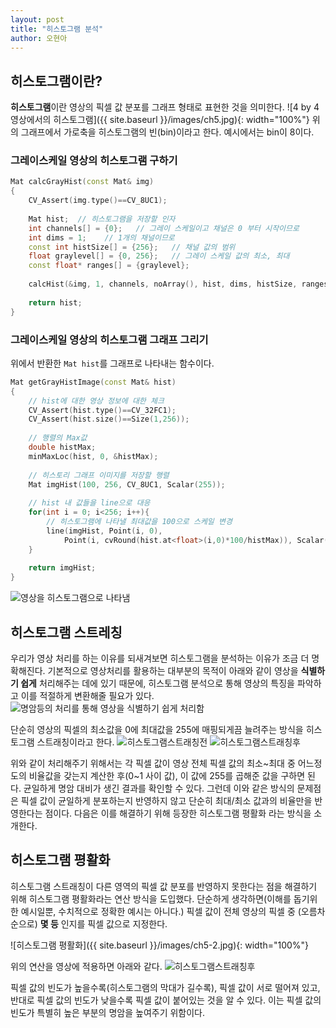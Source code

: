 ```yaml
---
layout: post
title: "히스토그램 분석"
author: 오현아
---
```


## 히스토그램이란?
**히스토그램**이란 영상의 픽셀 값 분포를 그래프 형태로 표현한 것을 의미한다.
![4 by 4 영상에서의 히스토그램]({{ site.baseurl }}/images/ch5.jpg){: width="100%"}
위의 그래프에서 가로축을 히스토그램의 빈(bin)이라고 한다. 예시에서는 bin이 8이다.

### 그레이스케일 영상의 히스토그램 구하기
```cpp
Mat calcGrayHist(const Mat& img)
{
    CV_Assert(img.type()==CV_8UC1);
    
    Mat hist;  // 히스토그램을 저장할 인자
    int channels[] = {0};   // 그레이 스케일이고 채널은 0 부터 시작이므로
    int dims = 1;    // 1개의 채널이므로
    const int histSize[] = {256};   // 채널 값의 범위
    float graylevel[] = {0, 256};   // 그레이 스케일 값의 최소, 최대
    const float* ranges[] = {graylevel};
    
    calcHist(&img, 1, channels, noArray(), hist, dims, histSize, ranges);
    
    return hist;
}
```
### 그레이스케일 영상의 히스토그램 그래프 그리기
위에서 반환한 `Mat hist`를 그래프로 나타내는 함수이다.

```cpp
Mat getGrayHistImage(const Mat& hist)
{
    // hist에 대한 영상 정보에 대한 체크
    CV_Assert(hist.type()==CV_32FC1);
    CV_Assert(hist.size()==Size(1,256));
    
    // 행렬의 Max값
    double histMax;
    minMaxLoc(hist, 0, &histMax);
    
    // 히스토리 그래프 이미지를 저장할 행렬
    Mat imgHist(100, 256, CV_8UC1, Scalar(255));
    
    // hist 내 값들을 line으로 대응
    for(int i = 0; i<256; i++){
        // 히스토그램에 나타낼 최대값을 100으로 스케일 변경
        line(imgHist, Point(i, 0),
            Point(i, cvRound(hist.at<float>(i,0)*100/histMax)), Scalar(0));
    }
    
    return imgHist;
}
```

![영상을 히스토그램으로 나타냄](https://gaussian37.github.io/assets/img/vision/concept/historgram/2.PNG) 


## 히스토그램 스트레칭
우리가 영상 처리를 하는 이유를 되새겨보면 히스토그램을 분석하는 이유가 조금 더 명확해진다. 기본적으로 영상처리를 활용하는 대부분의 목적이 아래와 같이 영상을 **식별하기 쉽게** 처리해주는 데에 있기 때문에, 히스토그램 분석으로 통해 영상의 특징을 파악하고 이를 적절하게 변환해줄 필요가 있다. ![명암등의 처리를 통해 영상을 식별하기 쉽게 처리함](https://mblogthumb-phinf.pstatic.net/MjAxNzA3MDVfMjIw/MDAxNDk5MjUzMDUyMDMz.HYCvrM8396Ws9eZK5F39dGsgwdi1eiVPz3kztLboXqcg.fd6CYboLxkVFiNAG6QUnY13rbsUSn59oKb4m65lzf4kg.JPEG.clonix_/blackbox_cctv_image_revise_correct_evidence_clear_CFS_E1_clonix_7.jpg?type=w800) 

단순히 영상의 픽셀의 최소값을 0에 최대값을 255에 매핑되게끔 늘려주는 방식을 히스토그램 스트래칭이라고 한다.
![히스토그램스트래칭전](https://img1.daumcdn.net/thumb/R800x0/?scode=mtistory2&fname=https%3A%2F%2Ft1.daumcdn.net%2Fcfile%2Ftistory%2F27575F4B53982E421B)
![히스토그램스트래칭후](https://img1.daumcdn.net/thumb/R720x0.q80/?scode=mtistory2&fname=http%3A%2F%2Fcfile28.uf.tistory.com%2Fimage%2F231C674B53982E43157979)

위와 같이 처리해주기 위해서는 각 픽셀 값이 영상 전체 픽셀 값의 최소~최대 중 어느정도의 비율값을 갖는지 계산한 후(0~1 사이 값), 이 값에 255를 곱해준 값을 구하면 된다. 균일하게 명암 대비가 생긴 결과를 확인할 수 있다. 그런데 이와 같은 방식의 문제점은 픽셀 값이 균일하게 분포하는지 반영하지 않고 단순히 최대/최소 값과의 비율만을 반영한다는 점이다. 다음은 이를 해결하기 위해 등장한 히스토그램 평활화 라는 방식을 소개한다.

## 히스토그램 평활화
히스토그램 스트래칭이 다른 영역의 픽셀 값 분포를 반영하지 못한다는 점을 해결하기 위해 히스토그램 평활화라는 연산 방식을 도입했다. 단순하게 생각하면(이해를 돕기위한 예시일뿐, 수치적으로 정확한 예시는 아니다.) 픽셀 값이 전체 영상의 픽셀 중 (오름차순으로) **몇 등** 인지를 픽셀 값으로 지정한다.

![히스토그램 평활화]({{ site.baseurl }}/images/ch5-2.jpg){: width="100%"}

위의 연산을 영상에 적용하면 아래와 같다.
![히스토그램스트래칭후](https://miro.medium.com/max/1260/1*GCQn_KaJobChuZknKEUvlw.png)

픽셀 값의 빈도가 높을수록(히스토그램의 막대가 길수록), 픽셀 값이 서로 떨어져 있고, 반대로 픽셀 값의 빈도가 낮을수록 픽셀 값이 붙어있는 것을 알 수 있다. 이는 픽셀 값의 빈도가 특별히 높은 부분의 명암을 높여주기 위함이다.